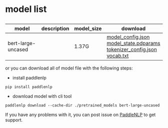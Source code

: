#  model list

##  

| model  | description | model_size  | download         |
| --- | --- | --- | --- |
|bert-large-uncased|  | 1.37G | [model_config.json](https://bj.bcebos.com/paddlenlp/models/community/bert-large-uncased/model_config.json)<br>[model_state.pdparams](https://bj.bcebos.com/paddlenlp/models/community/bert-large-uncased/model_state.pdparams)<br>[tokenizer_config.json](https://bj.bcebos.com/paddlenlp/models/community/bert-large-uncased/tokenizer_config.json)<br>[vocab.txt](https://bj.bcebos.com/paddlenlp/models/community/bert-large-uncased/vocab.txt) |

or you can download all of model file with the following steps:

* install paddlenlp

```shell
pip install paddlenlp
```

* download model with cli tool

```shell
paddlenlp download --cache-dir ./pretrained_models bert-large-uncased
```

If you have any problems with it, you can post issue on [PaddleNLP](https://github.com/PaddlePaddle/PaddleNLP) to get support.
